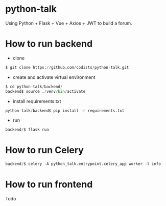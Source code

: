 # python-talk
Using Python + Flask  + Vue + Axios + JWT to build a forum.

# How to run backend

- clone

```python
$ git clone https://github.com/codists/python-talk.git
```

- create and activate virtual environment

```python
$ cd python-talk/backend/
backend$ source ./venv/bin/activate
```

- install requirements.txt

```python
python-talk/backend$ pip install -r requirements.txt
```

- run 

```python
backend/$ flask run
```
# How to run Celery
```python
backend/$ celery -A python_talk.entrypoint.celery_app worker -l info

```
# How to run frontend

Todo
